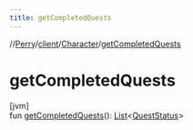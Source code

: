 ```yaml
---
title: getCompletedQuests
---
```

//[Perry](../../../index.html)/[client](../index.html)/[Character](index.html)/[getCompletedQuests](get-completed-quests.html)



# getCompletedQuests



[jvm]\
fun [getCompletedQuests](get-completed-quests.html)(): [List](https://kotlinlang.org/api/latest/jvm/stdlib/kotlin.collections/-list/index.html)&lt;[QuestStatus](../-quest-status/index.html)&gt;




